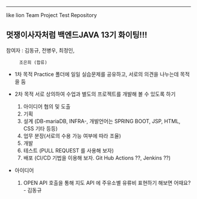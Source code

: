 --------------------------------------------------------------------
like lion Team Project Test Repository

멋쟁이사자처럼 백엔드JAVA 13기 화이팅!!!
--------------------------------------------------------------------

참여자 : 김동규, 전병우, 최정인, 

         조은희 (합류)

- 1차 목적
  Practice 폴더에 일일 실습문제를 공유하고,
  서로의 의견을 나누는데 목적을 둠

- 2차 목적
  서로 상의하여 수업과 별도의 프로젝트를 개발해 볼 수 있도록 하기
  1. 아이디어 협의 및 도출
  2. 기획
  3. 설계 (DB-mariaDB, INFRA-<WSL><Docker><Docker Hub>, 개발언어는 SPRING BOOT, JSP, HTML, CSS 기타 등등)
  4. 업무 분장(서로의 수용 가능 여부에 따라 조율)
  5. 개발
  6. 테스트 (PULL REQUEST 를 사용해 보자)
  7. 배포 (CI/CD 기법을 이용해 보자. Git Hub Actions ??, Jenkins ??)
 
- 아이디어
  1. OPEN API 호출을 통해 지도 API 에 주유소별 유류비 표현하기 해보면 어때요? - 김동규
  
